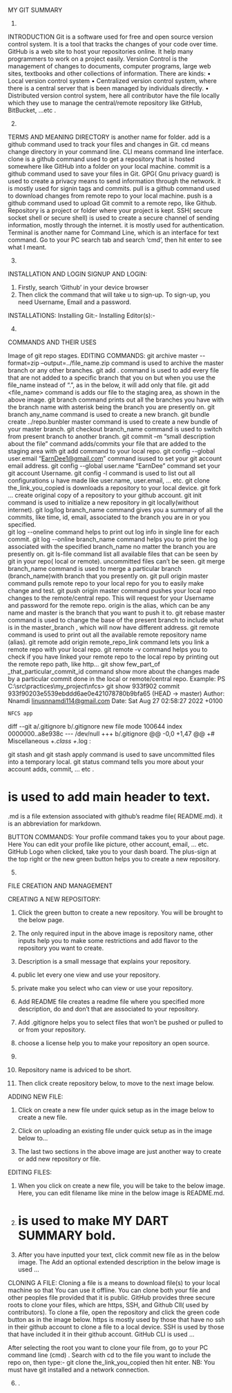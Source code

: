 MY GIT SUMMARY

1.	
INTRODUCTION
Git is a software used for free and open source version control system. It is a tool that tracks the changes of  your code over time.
GitHub is a web site to host your repositories online. It help many programmers to work on a project easily.
Version Control is the management of changes to documents, computer programs, large web sites, textbooks and other collections of information. There are kinds:
•	Local version control system
•	Centralized version control system, where there is a central server that is been managed by individuals directly.
•	Distributed version control system, here all contributor have the file locally which they use to manage the central/remote repository like GitHub, BitBucket, …etc .

2.	
TERMS AND MEANING
DIRECTORY is another name for folder. 
add is a github command used to track your files and changes in Git.
cd means change directory in your command line. 
CLI means command line interface.
clone is a github command used to get a repository that is hosted somewhere like GitHub into a folder on your local machine.
commit is a github command used to save your files in Git. 
GPG( Gnu privacy guard) is used to create a privacy means to send information through the network. it is mostly used for signin tags and commits.
pull is a github command used to download changes from remote repo to your local machine. 
push is a github command used to upload Git commit to a remote repo, like Github. 
Repository is a project or folder where your project is kept. 
SSH( secure socket shell or secure shell) is used to create a secure channel of sending information, mostly through the internet. it is mostly used for authentication.
Terminal is another name for Command Line, which is an interface for text command. Go to your PC search tab and search ‘cmd’, then hit enter to see what I meant.



3.	
INSTALLATION AND LOGIN
SIGNUP AND LOGIN:
1.	Firstly, search ‘Github’ in your device browser
2.	Then click the command that will take u to sign-up. To sign-up, you need Username, Email and a password.

INSTALLATIONS:
Installing Git:-
Installing Editor(s):-

4.	
COMMANDS AND THEIR USES

 
Image of git repo stages.
EDITING COMMANDS: 
git archive master --format=zip –output=../file_name.zip command is used to archive the master branch or any other branches.
git add . command is used to add every file that are not added to a specific branch that you on but when you use the file_name instead of “.”, as in the below, it will add only that file.
git add <file_name> command is adds our file to the staging area, as shown in the above image.
git branch command prints out all the branches you have with the branch name with asterisk being the branch you are presently on.
git branch any_name command is used to create a new branch.
git bundle create ../repo.bunbler master command is used to create a new bundle of your master branch.
git checkout branch_name command is used to switch from present branch to another branch.
git commit –m “small description about the file” command adds/commits your file that are added to the staging area with git add command to your local repo.
git config --global user.email  “EarnDee1@gmail.com” command isused to set your git account email address.
git config --global user.name “EarnDee” command set your git account Username.
git config -l command is used to list out all configurations u have made like user.name, user.email, … etc.
git clone the_link_you_copied is downloads a repository to your local device.
git fork … create original copy of a repository to your github account. 
git init command is used to initialize a new repository in git locally(without internet).
git log/log branch_name  command gives you a summary of all the commits, like time, id, email, associated to the branch you are in or you specified.  
git log --oneline command helps to print out log info in single line for each commit.
git log --online branch_name command helps you to print the log associated with the specified branch_name no matter the branch you are presently on.
git ls-file command list all available files that can be seen by git in your repo( local or remote). uncommitted files can’t be seen.
git merge branch_name command is used to merge a particular branch (branch_name)with branch that you presently on.
git pull origin master command pulls remote repo to your local repo for you to easily make change and test.
git push origin master command pushes your local repo changes to the remote/central repo. This will request for your Username and password for the remote repo. origin is the alias, which can be any name and master is the branch that you want to push it to.
git rebase master command is used to change the base of the present branch to include what is in the master_branch , which will now have different address.
git remote command is used to print out all the available remote repository name (alias).
git remote add origin remote_repo_link command lets you link a remote repo with your local repo.
git remote -v command helps you to check if you have linked your remote repo to the local repo by printing out the remote repo path, like http…
git show few_part_of _that_particular_commit_id command show more about the changes made by a particular commit done in the local or remote/central repo.
Example:
PS C:\src\practices\my_project\nfcs> git show 933f902
commit 933f90203e5539ebddd6ae0e421078780b9bfa65 (HEAD -> master)
Author: Nnamdi <linusnnamdi114@gmail.com>
Date:   Sat Aug 27 02:58:27 2022 +0100

    NFCS app

diff --git a/.gitignore b/.gitignore
new file mode 100644
index 0000000..a8e938c
--- /dev/null
+++ b/.gitignore
@@ -0,0 +1,47 @@
+# Miscellaneous
+*.class
+*.log
:

git stash and git stash apply command is used to save uncommitted files into a temporary local.
git status command tells you more about your account adds, commit, … etc . 
#  is used to add main header to text.
.md is a file extension associated with github’s  readme file( README.md). it is an abbreviation for markdown.

BUTTON COMMANDS:
Your profile command takes you to your about page. Here You can edit your profile like picture, other account, email, … etc.
GitHub Logo when clicked, take you to your dash board.
The plus-sign at the top right or the new green button helps you to create a new repository.


5.	
FILE CREATION AND MANAGEMENT

CREATING A NEW REPOSITORY:
1.	Click the green button to create a new repository. You will be brought to the below page.
 
2.	The only required input in the above image is repository name, other inputs help you to make some restrictions and add flavor to the repository you want to create.
3.	Description is a small message that explains your repository.
4.	public let every one view and use your repository.
5.	private make you select who can view or use your repository.
6.	Add README file creates a readme file where you specified more description, do and don’t that are associated to your repository.
7.	Add .gitignore helps you to select files that won’t be pushed or pulled to or from your repository.
8.	choose a license help you to make your repository an open source.
9.	
10.	Repository name is adviced to be short.
11.	Then click create repository below, to move to the next image below.

ADDING NEW FILE:
1.	Click on create a new file under quick setup as in the image below to create a new file.
 
2.	Click on uploading an existing file under quick setup as in the image below to...
3.	The last two sections in the above image are just another way to create or add new repository or file.

EDITING FILES:
1.	When you click on create a new file, you will be  take to the below image. Here, you can edit filename like mine in the below image is README.md.
 
2.	# is used to make MY DART SUMMARY bold.
3.	After you have inputted your text, click commit new file as in the below image.  The Add an optional extended description in the below image is used …
 

CLONING A FILE:
Cloning a file is a means to download file(s) to your local machine so that You can use it offline. You can clone both your file and other peoples file provided that it is public.
GitHub provides three secure roots to clone your files, which are https, SSH, and Github ClI( used by contributors). 
To clone a file, open the repository and click the green code button as in the image below.
https is mostly used by those that have no ssh in their github account to clone a file to a local device.
SSH is used by those that have included it in their github account.
GitHub CLI is used …
 
After selecting the root you want to clone your file from, go to your PC command line (cmd) . Search with cd to the file you want to include the repo on, then type:- 
git clone the_link_you_copied
then hit enter.
NB: You must have git installed and a network connection.

6.	.


